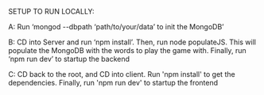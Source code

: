 SETUP TO RUN LOCALLY:

A: Run ‘mongod --dbpath ‘path/to/your/data’ to init the MongoDB’

B: CD into Server and run ‘npm install’. Then, run node populateJS. This will  populate the MongoDB with the words to play the game with. Finally, run ‘npm run dev’ to startup the backend

C: CD back to the root, and CD into client. Run 'npm install' to get the dependencies. Finally, run 'npm run dev' to startup the frontend

